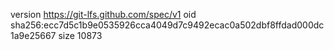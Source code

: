 version https://git-lfs.github.com/spec/v1
oid sha256:ecc7d5c1b9e0535926cca4049d7c9492ecac0a502dbf8ffdad000dc1a9e25667
size 10873

